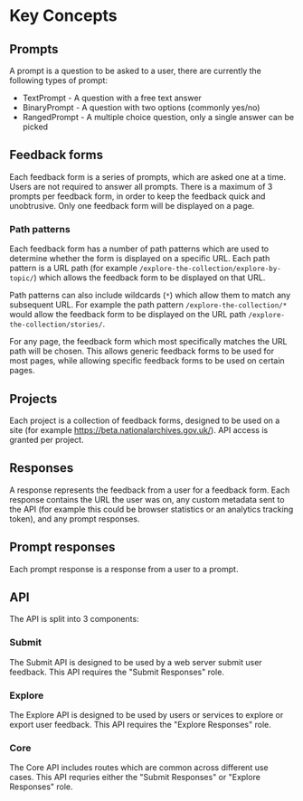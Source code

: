 # Key Concepts

## Prompts

A prompt is a question to be asked to a user, there are currently the following types of prompt:

- TextPrompt - A question with a free text answer
- BinaryPrompt - A question with two options (commonly yes/no)
- RangedPrompt - A multiple choice question, only a single answer can be picked

## Feedback forms

Each feedback form is a series of prompts, which are asked one at a time. Users are not required to answer all prompts. There is a maximum of 3 prompts per feedback form, in order to keep the feedback quick and unobtrusive. Only one feedback form will be displayed on a page.

### Path patterns

Each feedback form has a number of path patterns which are used to determine whether the form is displayed on a specific URL.
Each path pattern is a URL path (for example `/explore-the-collection/explore-by-topic/`) which allows the feedback form to be displayed on that URL.

Path patterns can also include wildcards (`*`) which allow them to match any subsequent URL. For example the path pattern `/explore-the-collection/*` would allow the feedback form to be displayed on the URL path `/explore-the-collection/stories/`.

For any page, the feedback form which most specifically matches the URL path will be chosen. This allows generic feedback forms to be used for most pages, while allowing specific feedback forms to be used on certain pages.

## Projects

Each project is a collection of feedback forms, designed to be used on a site (for example https://beta.nationalarchives.gov.uk/). API access is granted per project.

## Responses

A response represents the feedback from a user for a feedback form. Each response contains the URL the user was on, any custom metadata sent to the API (for example this could be browser statistics or an analytics tracking token), and any prompt responses.

## Prompt responses

Each prompt response is a response from a user to a prompt.

## API

The API is split into 3 components:

### Submit

The Submit API is designed to be used by a web server submit user feedback.
This API requires the "Submit Responses" role.

### Explore

The Explore API is designed to be used by users or services to explore or export user feedback.
This API requires the "Explore Responses" role.

### Core

The Core API includes routes which are common across different use cases.
This API requries either the "Submit Responses" or "Explore Responses" role.
